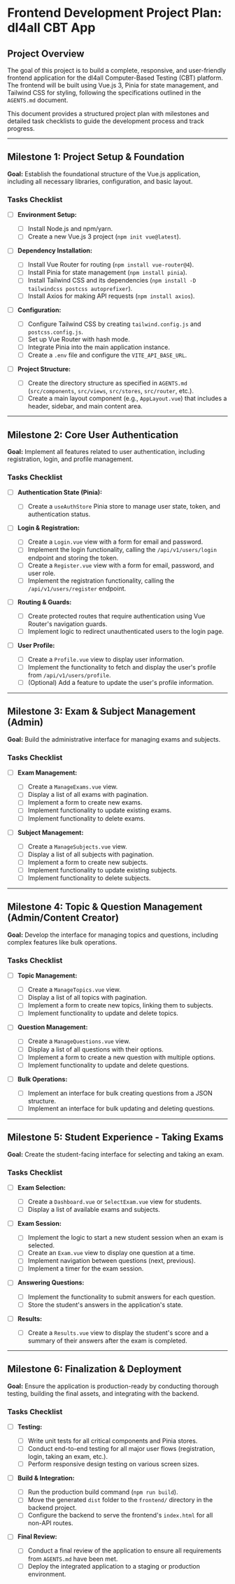 # Frontend Development Project Plan: dl4all CBT App

## Project Overview

The goal of this project is to build a complete, responsive, and user-friendly frontend application for the dl4all Computer-Based Testing (CBT) platform. The frontend will be built using Vue.js 3, Pinia for state management, and Tailwind CSS for styling, following the specifications outlined in the `AGENTS.md` document.

This document provides a structured project plan with milestones and detailed task checklists to guide the development process and track progress.

---

## Milestone 1: Project Setup & Foundation

**Goal:** Establish the foundational structure of the Vue.js application, including all necessary libraries, configuration, and basic layout.

### Tasks Checklist

- [ ] **Environment Setup:**

  - [ ] Install Node.js and npm/yarn.
  - [ ] Create a new Vue.js 3 project (`npm init vue@latest`).
- [ ] **Dependency Installation:**

  - [ ] Install Vue Router for routing (`npm install vue-router@4`).
  - [ ] Install Pinia for state management (`npm install pinia`).
  - [ ] Install Tailwind CSS and its dependencies (`npm install -D tailwindcss postcss autoprefixer`).
  - [ ] Install Axios for making API requests (`npm install axios`).
- [ ] **Configuration:**

  - [ ] Configure Tailwind CSS by creating `tailwind.config.js` and `postcss.config.js`.
  - [ ] Set up Vue Router with hash mode.
  - [ ] Integrate Pinia into the main application instance.
  - [ ] Create a `.env` file and configure the `VITE_API_BASE_URL`.
- [ ] **Project Structure:**

  - [ ] Create the directory structure as specified in `AGENTS.md` (`src/components`, `src/views`, `src/stores`, `src/router`, etc.).
  - [ ] Create a main layout component (e.g., `AppLayout.vue`) that includes a header, sidebar, and main content area.

---

## Milestone 2: Core User Authentication

**Goal:** Implement all features related to user authentication, including registration, login, and profile management.

### Tasks Checklist

- [ ] **Authentication State (Pinia):**

  - [ ] Create a `useAuthStore` Pinia store to manage user state, token, and authentication status.
- [ ] **Login & Registration:**

  - [ ] Create a `Login.vue` view with a form for email and password.
  - [ ] Implement the login functionality, calling the `/api/v1/users/login` endpoint and storing the token.
  - [ ] Create a `Register.vue` view with a form for email, password, and user role.
  - [ ] Implement the registration functionality, calling the `/api/v1/users/register` endpoint.
- [ ] **Routing & Guards:**

  - [ ] Create protected routes that require authentication using Vue Router's navigation guards.
  - [ ] Implement logic to redirect unauthenticated users to the login page.
- [ ] **User Profile:**

  - [ ] Create a `Profile.vue` view to display user information.
  - [ ] Implement the functionality to fetch and display the user's profile from `/api/v1/users/profile`.
  - [ ] (Optional) Add a feature to update the user's profile information.

---

## Milestone 3: Exam & Subject Management (Admin)

**Goal:** Build the administrative interface for managing exams and subjects.

### Tasks Checklist

- [ ] **Exam Management:**

  - [ ] Create a `ManageExams.vue` view.
  - [ ] Display a list of all exams with pagination.
  - [ ] Implement a form to create new exams.
  - [ ] Implement functionality to update existing exams.
  - [ ] Implement functionality to delete exams.
- [ ] **Subject Management:**

  - [ ] Create a `ManageSubjects.vue` view.
  - [ ] Display a list of all subjects with pagination.
  - [ ] Implement a form to create new subjects.
  - [ ] Implement functionality to update existing subjects.
  - [ ] Implement functionality to delete subjects.

---

## Milestone 4: Topic & Question Management (Admin/Content Creator)

**Goal:** Develop the interface for managing topics and questions, including complex features like bulk operations.

### Tasks Checklist

- [ ] **Topic Management:**

  - [ ] Create a `ManageTopics.vue` view.
  - [ ] Display a list of all topics with pagination.
  - [ ] Implement a form to create new topics, linking them to subjects.
  - [ ] Implement functionality to update and delete topics.
- [ ] **Question Management:**

  - [ ] Create a `ManageQuestions.vue` view.
  - [ ] Display a list of all questions with their options.
  - [ ] Implement a form to create a new question with multiple options.
  - [ ] Implement functionality to update and delete questions.
- [ ] **Bulk Operations:**

  - [ ] Implement an interface for bulk creating questions from a JSON structure.
  - [ ] Implement an interface for bulk updating and deleting questions.

---

## Milestone 5: Student Experience - Taking Exams

**Goal:** Create the student-facing interface for selecting and taking an exam.

### Tasks Checklist

- [ ] **Exam Selection:**

  - [ ] Create a `Dashboard.vue` or `SelectExam.vue` view for students.
  - [ ] Display a list of available exams and subjects.
- [ ] **Exam Session:**

  - [ ] Implement the logic to start a new student session when an exam is selected.
  - [ ] Create an `Exam.vue` view to display one question at a time.
  - [ ] Implement navigation between questions (next, previous).
  - [ ] Implement a timer for the exam session.
- [ ] **Answering Questions:**

  - [ ] Implement the functionality to submit answers for each question.
  - [ ] Store the student's answers in the application's state.
- [ ] **Results:**

  - [ ] Create a `Results.vue` view to display the student's score and a summary of their answers after the exam is completed.

---

## Milestone 6: Finalization & Deployment

**Goal:** Ensure the application is production-ready by conducting thorough testing, building the final assets, and integrating with the backend.

### Tasks Checklist

- [ ] **Testing:**

  - [ ] Write unit tests for all critical components and Pinia stores.
  - [ ] Conduct end-to-end testing for all major user flows (registration, login, taking an exam, etc.).
  - [ ] Perform responsive design testing on various screen sizes.
- [ ] **Build & Integration:**

  - [ ] Run the production build command (`npm run build`).
  - [ ] Move the generated `dist` folder to the `frontend/` directory in the backend project.
  - [ ] Configure the backend to serve the frontend's `index.html` for all non-API routes.
- [ ] **Final Review:**

  - [ ] Conduct a final review of the application to ensure all requirements from `AGENTS.md` have been met.
  - [ ] Deploy the integrated application to a staging or production environment.
